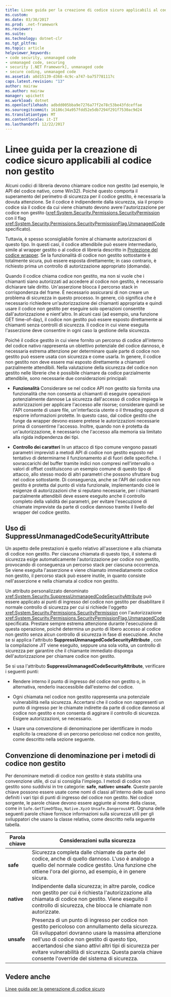 ```yaml
---
title: Linee guida per la creazione di codice sicuro applicabili al codice non gestito
ms.custom: 
ms.date: 03/30/2017
ms.prod: .net-framework
ms.reviewer: 
ms.suite: 
ms.technology: dotnet-clr
ms.tgt_pltfrm: 
ms.topic: article
helpviewer_keywords:
- code security, unmanaged code
- unmanaged code, securing
- security [.NET Framework], unmanaged code
- secure coding, unmanaged code
ms.assetid: a8d15139-d368-4c9c-a747-ba757781117c
caps.latest.revision: "13"
author: mairaw
ms.author: mairaw
manager: wpickett
ms.workload: dotnet
ms.openlocfilehash: adbdd005bba9e7276a77f2e78c53be43fdceffae
ms.sourcegitcommit: 16186c34a957fdd52e5db7294f291f7530ac9d24
ms.translationtype: MT
ms.contentlocale: it-IT
ms.lasthandoff: 12/22/2017
---
```

# <a name="secure-coding-guidelines-for-unmanaged-code"></a>Linee guida per la creazione di codice sicuro applicabili al codice non gestito
Alcuni codici di libreria devono chiamare codice non gestito (ad esempio, le API del codice nativo, come Win32). Poiché questo comporta il superamento del perimetro di sicurezza per il codice gestito, è necessaria la dovuta attenzione. Se il codice è indipendente dalla sicurezza, sia il proprio codice sia il codice da cui viene chiamato devono avere l'autorizzazione per codice non gestito (<xref:System.Security.Permissions.SecurityPermission> con il flag <xref:System.Security.Permissions.SecurityPermissionFlag.UnmanagedCode> specificato).  
  
 Tuttavia, è spesso sconsigliabile fornire al chiamante autorizzazioni di questo tipo. In questi casi, il codice attendibile può essere intermediario, simile al wrapper gestito o al codice di libreria descritto in [Protezione del codice wrapper](../../../docs/framework/misc/securing-wrapper-code.md). Se la funzionalità di codice non gestito sottostante è totalmente sicura, può essere esposta direttamente; in caso contrario, è richiesto prima un controllo di autorizzazione appropriato (domanda).  
  
 Quando il codice chiama codice non gestito, ma non si vuole che i chiamanti siano autorizzati ad accedere al codice non gestito, è necessario dichiarare tale diritto. Un'asserzione blocca il percorso stack in corrispondenza del frame. È necessario assicurarsi di non creare un problema di sicurezza in questo processo. In genere, ciò significa che è necessario richiedere un'autorizzazione dei chiamanti appropriata e quindi usare il codice non gestito per eseguire solo operazioni consentite dall'autorizzazione e nient'altro. In alcuni casi (ad esempio, una funzione GET time-of-day), il codice non gestito può essere esposto direttamente ai chiamanti senza controlli di sicurezza. Il codice in cui viene eseguita l'asserzione deve consentire in ogni caso la gestione della sicurezza.  
  
 Poiché il codice gestito in cui viene fornito un percorso di codice all'interno del codice nativo rappresenta un obiettivo potenziale del codice dannoso, è necessaria estrema attenzione per determinare quale parte di codice non gestito può essere usata con sicurezza e come usarla. In genere, il codice non gestito non deve essere mai esposto direttamente a chiamanti parzialmente attendibili. Nella valutazione della sicurezza del codice non gestito nelle librerie che è possibile chiamare da codice parzialmente attendibile, sono necessarie due considerazioni principali:  
  
-   **Funzionalità** Considerare se nel codice API non gestito sia fornita una funzionalità che non consenta ai chiamanti di eseguire operazioni potenzialmente dannose La sicurezza dall'accesso di codice impiega le autorizzazioni per applicare l'accesso alle risorse; considerare quindi se l'API consente di usare file, un'interfaccia utente o il threading oppure di esporre informazioni protette. In questo caso, dal codice gestito che funge da wrapper devono essere pretese le autorizzazioni necessarie prima di consentirne l'accesso. Inoltre, quando non è protetta da un'autorizzazione, è necessario che l'accesso alla memoria sia limitato alla rigida indipendenza dei tipi.  
  
-   **Controllo dei caratteri** In un attacco di tipo comune vengono passati parametri imprevisti a metodi API di codice non gestito esposto nel tentativo di determinarne il funzionamento al di fuori delle specifiche. I sovraccarichi del buffer tramite indici non compresi nell'intervallo o valori di offset costituiscono un esempio comune di questo tipo di attacco, allo stesso modo di altri parametri che possono sfruttare bug nel codice sottostante. Di conseguenza, anche se l'API del codice non gestito è protetta dal punto di vista funzionale, implementando cioè le esigenze di autorizzazioni che si reputano necessarie, per i chiamanti parzialmente attendibili deve essere eseguito anche il controllo completo della validità dei parametri, per evitare l'esecuzione di chiamate impreviste da parte di codice dannoso tramite il livello del wrapper del codice gestito.  
  
## <a name="using-suppressunmanagedcodesecurityattribute"></a>Uso di SuppressUnmanagedCodeSecurityAttribute  
 Un aspetto delle prestazioni è quello relativo all'asserzione e alla chiamata di codice non gestito. Per ciascuna chiamata di questo tipo, il sistema di sicurezza esige automaticamente l'autorizzazione per codice non gestito, provocando di conseguenza un percorso stack per ciascuna occorrenza. Se viene eseguita l'asserzione e viene chiamato immediatamente codice non gestito, il percorso stack può essere inutile, in quanto consiste nell'asserzione e nella chiamata al codice non gestito.  
  
 Un attributo personalizzato denominato <xref:System.Security.SuppressUnmanagedCodeSecurityAttribute> può essere applicato ai punti di ingresso del codice non gestito per disabilitare il normale controllo di sicurezza per cui si richiede l'oggetto <xref:System.Security.Permissions.SecurityPermission> con l'autorizzazione <xref:System.Security.Permissions.SecurityPermissionFlag.UnmanagedCode> specificata. Prestare sempre estrema attenzione durante l'esecuzione di questa operazione, poiché determina un punto di libero accesso al codice non gestito senza alcun controllo di sicurezza in fase di esecuzione. Anche se si applica l'attributo **SuppressUnmanagedCodeSecurityAttribute** , con la compilazione JIT viene eseguito, seppure una sola volta, un controllo di sicurezza per garantire che il chiamante immediato disponga dell'autorizzazione per chiamare codice non gestito.  
  
 Se si usa l'attributo **SuppressUnmanagedCodeSecurityAttribute**, verificare i seguenti punti:  
  
-   Rendere interno il punto di ingresso del codice non gestito o, in alternativa, renderlo inaccessibile dall'esterno del codice.  
  
-   Ogni chiamata nel codice non gestito rappresenta una potenziale vulnerabilità nella sicurezza. Accertarsi che il codice non rappresenti un punto di ingresso per le chiamate indirette da parte di codice dannoso al codice non gestito e non consenta di aggirare il controllo di sicurezza. Esigere autorizzazioni, se necessario.  
  
-   Usare una convenzione di denominazione per identificare in modo esplicito la creazione di un percorso pericoloso nel codice non gestito, come descritto nella sezione seguente.  
  
## <a name="naming-convention-for-unmanaged-code-methods"></a>Convenzione di denominazione per i metodi di codice non gestito  
 Per denominare metodi di codice non gestito è stata stabilita una convenzione utile, di cui si consiglia l'impiego. I metodi di codice non gestito sono suddivisi in tre categorie: **safe**, **native**e **unsafe**. Queste parole chiave possono essere usate come nomi di classi all'interno delle quali sono definiti i vari tipi di punti di ingresso del codice non gestito. Nel codice sorgente, le parole chiave devono essere aggiunte al nome della classe, come in `Safe.GetTimeOfDay`, `Native.Xyz`o `Unsafe.DangerousAPI`. Ognuna delle seguenti parole chiave fornisce informazioni sulla sicurezza utili per gli sviluppatori che usano la classe relativa, come descritto nella seguente tabella.  
  
|Parola chiave|Considerazioni sulla sicurezza|  
|-------------|-----------------------------|  
|**safe**|Sicurezza completa dalle chiamate da parte del codice, anche di quello dannoso. L'uso è analogo a quello del normale codice gestito. Una funzione che ottiene l'ora del giorno, ad esempio, è in genere sicura.|  
|**native**|Indipendente dalla sicurezza; in altre parole, codice non gestito per cui è richiesta l'autorizzazione alla chiamata di codice non gestito. Viene eseguito il controllo di sicurezza, che blocca le chiamate non autorizzate.|  
|**unsafe**|Presenza di un punto di ingresso per codice non gestito pericoloso con annullamento della sicurezza. Gli sviluppatori dovranno usare la massima attenzione nell'uso di codice non gestito di questo tipo, accertandosi che siano attivi altri tipi di sicurezza per evitare vulnerabilità di sicurezza. Questa parola chiave consente l'override del sistema di sicurezza.|  
  
## <a name="see-also"></a>Vedere anche  
 [Linee guida per la generazione di codice sicuro](../../../docs/standard/security/secure-coding-guidelines.md)
